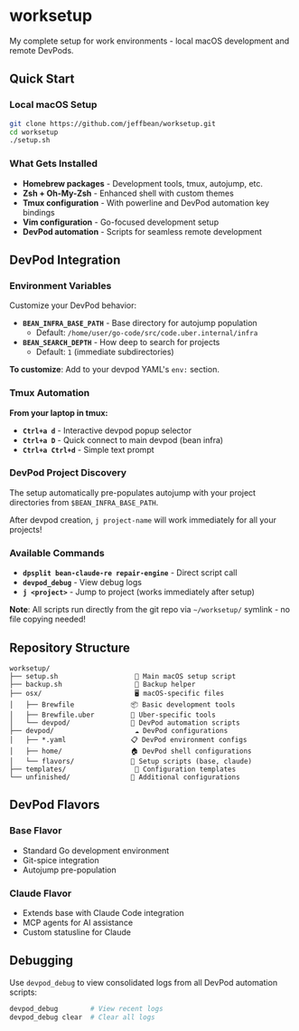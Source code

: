 # worksetup

My complete setup for work environments - local macOS development and remote DevPods.

## Quick Start

### Local macOS Setup
```bash
git clone https://github.com/jeffbean/worksetup.git
cd worksetup
./setup.sh
```

### What Gets Installed
- **Homebrew packages** - Development tools, tmux, autojump, etc.
- **Zsh + Oh-My-Zsh** - Enhanced shell with custom themes
- **Tmux configuration** - With powerline and DevPod automation key bindings
- **Vim configuration** - Go-focused development setup
- **DevPod automation** - Scripts for seamless remote development

## DevPod Integration

### Environment Variables
Customize your DevPod behavior:
- **`BEAN_INFRA_BASE_PATH`** - Base directory for autojump population
  - Default: `/home/user/go-code/src/code.uber.internal/infra`
- **`BEAN_SEARCH_DEPTH`** - How deep to search for projects  
  - Default: `1` (immediate subdirectories)

**To customize**: Add to your devpod YAML's `env:` section.

### Tmux Automation

**From your laptop in tmux:**
- **`Ctrl+a d`** - Interactive devpod popup selector
- **`Ctrl+a D`** - Quick connect to main devpod (bean infra)
- **`Ctrl+a Ctrl+d`** - Simple text prompt

### DevPod Project Discovery
The setup automatically pre-populates autojump with your project directories from `$BEAN_INFRA_BASE_PATH`.

After devpod creation, `j project-name` will work immediately for all your projects!

### Available Commands
- **`dpsplit bean-claude-re repair-engine`** - Direct script call
- **`devpod_debug`** - View debug logs
- **`j <project>`** - Jump to project (works immediately after setup)

**Note**: All scripts run directly from the git repo via `~/worksetup/` symlink - no file copying needed!

## Repository Structure

```
worksetup/
├── setup.sh                   🚀 Main macOS setup script
├── backup.sh                  💾 Backup helper
├── osx/                       🖥️ macOS-specific files
│   ├── Brewfile              📦 Basic development tools
│   ├── Brewfile.uber         🏢 Uber-specific tools
│   └── devpod/               🤖 DevPod automation scripts
├── devpod/                    ☁️ DevPod configurations
│   ├── *.yaml                📋 DevPod environment configs
│   ├── home/                 🏠 DevPod shell configurations
│   └── flavors/              🎨 Setup scripts (base, claude)
├── templates/                 📄 Configuration templates
└── unfinished/               🚧 Additional configurations
```

## DevPod Flavors

### Base Flavor
- Standard Go development environment
- Git-spice integration
- Autojump pre-population

### Claude Flavor  
- Extends base with Claude Code integration
- MCP agents for AI assistance
- Custom statusline for Claude

## Debugging

Use `devpod_debug` to view consolidated logs from all DevPod automation scripts:
```bash
devpod_debug        # View recent logs
devpod_debug clear  # Clear all logs
```


